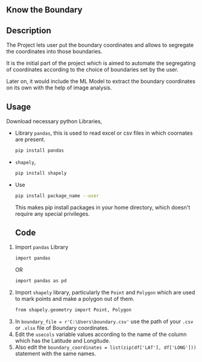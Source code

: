 ## Know the Boundary

## Description

The Project lets user put the boundary coordinates and allows to segregate the coordinates into those boundaries.

It is the initial part of the project which is aimed to automate the segregating of coordinates according to the choice of boundaries set by the user. 
  
Later on, it would include the ML Model to extract the boundary coordinates on its own with the help of image analysis.

## Usage

Download necessary python Libraries,
- Library ```pandas```, this is used to read excel or csv files in which coornates are present.
  ```bash
  pip install pandas
  ```
  
- ```shapely```,
  ```bash
  pip install shapely
  ```
- Use
  ```bash
  pip install package_name --user
  ```
  This makes pip install packages in your home directory, which doesn't require any special privileges.
  ## Code

1. Import ``` pandas ``` Library 
   ```bash
   import pandas
   ```
   OR
   ```bash
   import pandas as pd
   ```
2. Import ```shapely``` library, particularly the ```Point``` and ```Polygon``` which are used to mark points and make a polygon out of them.
   ```bash
   from shapely.geometry import Point, Polygon
3. In ```boundary_file = r'C:\Users\boundary.csv'``` use the path of your ```.csv``` or ```.xlsx``` file of Boundary coordinates.
4. Edit the ```usecols``` variable values according to the name of the column which has the Latitude and Longitude.
5. Also edit the ```boundary_coordinates = list(zip(df['LAT'], df['LONG']))``` statement with the same names.
